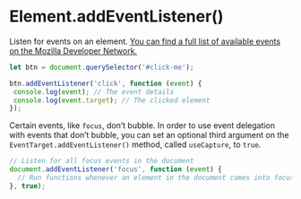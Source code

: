 # Element.addEventListener()

Listen for events on an element. [You can find a full list of available events on the Mozilla Developer Network.](https://developer.mozilla.org/en-US/docs/Web/Events)

```js
let btn = document.querySelector('#click-me');

btn.addEventListener('click', function (event) {
 console.log(event); // The event details
 console.log(event.target); // The clicked element
});
```

Certain events, like `focus`, don’t bubble. In order to use event delegation with events that don’t bubble, you can set an optional third argument on the `EventTarget.addEventListener()` method, called `useCapture`, to `true`.

```js
// Listen for all focus events in the document
document.addEventListener('focus', function (event) {
  // Run functions whenever an element in the document comes into focus
}, true);
```
